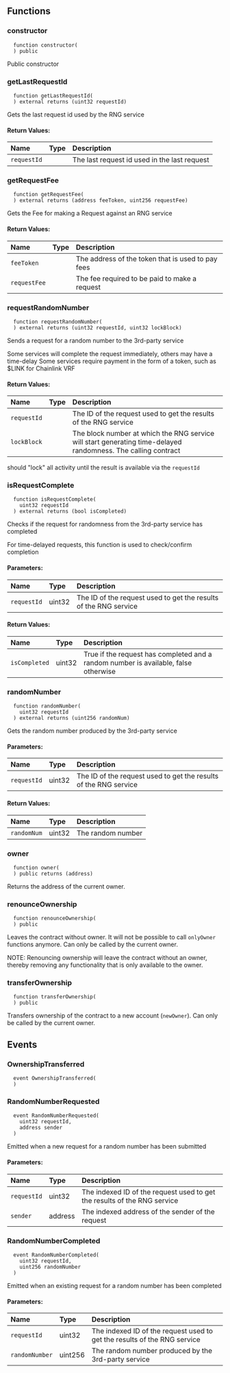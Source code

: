 

## Functions
### constructor
```solidity
  function constructor(
  ) public
```
Public constructor



### getLastRequestId
```solidity
  function getLastRequestId(
  ) external returns (uint32 requestId)
```
Gets the last request id used by the RNG service



#### Return Values:
| Name                           | Type          | Description                                                                  |
| :----------------------------- | :------------ | :--------------------------------------------------------------------------- |
|`requestId`|  | The last request id used in the last request
### getRequestFee
```solidity
  function getRequestFee(
  ) external returns (address feeToken, uint256 requestFee)
```
Gets the Fee for making a Request against an RNG service



#### Return Values:
| Name                           | Type          | Description                                                                  |
| :----------------------------- | :------------ | :--------------------------------------------------------------------------- |
|`feeToken`|  | The address of the token that is used to pay fees
|`requestFee`|  | The fee required to be paid to make a request
### requestRandomNumber
```solidity
  function requestRandomNumber(
  ) external returns (uint32 requestId, uint32 lockBlock)
```
Sends a request for a random number to the 3rd-party service

Some services will complete the request immediately, others may have a time-delay
Some services require payment in the form of a token, such as $LINK for Chainlink VRF


#### Return Values:
| Name                           | Type          | Description                                                                  |
| :----------------------------- | :------------ | :--------------------------------------------------------------------------- |
|`requestId`|  | The ID of the request used to get the results of the RNG service
|`lockBlock`|  | The block number at which the RNG service will start generating time-delayed randomness.  The calling contract
should "lock" all activity until the result is available via the `requestId`
### isRequestComplete
```solidity
  function isRequestComplete(
    uint32 requestId
  ) external returns (bool isCompleted)
```
Checks if the request for randomness from the 3rd-party service has completed

For time-delayed requests, this function is used to check/confirm completion

#### Parameters:
| Name | Type | Description                                                          |
| :--- | :--- | :------------------------------------------------------------------- |
|`requestId` | uint32 | The ID of the request used to get the results of the RNG service

#### Return Values:
| Name                           | Type          | Description                                                                  |
| :----------------------------- | :------------ | :--------------------------------------------------------------------------- |
|`isCompleted`| uint32 | True if the request has completed and a random number is available, false otherwise
### randomNumber
```solidity
  function randomNumber(
    uint32 requestId
  ) external returns (uint256 randomNum)
```
Gets the random number produced by the 3rd-party service


#### Parameters:
| Name | Type | Description                                                          |
| :--- | :--- | :------------------------------------------------------------------- |
|`requestId` | uint32 | The ID of the request used to get the results of the RNG service

#### Return Values:
| Name                           | Type          | Description                                                                  |
| :----------------------------- | :------------ | :--------------------------------------------------------------------------- |
|`randomNum`| uint32 | The random number
### owner
```solidity
  function owner(
  ) public returns (address)
```

Returns the address of the current owner.


### renounceOwnership
```solidity
  function renounceOwnership(
  ) public
```

Leaves the contract without owner. It will not be possible to call
`onlyOwner` functions anymore. Can only be called by the current owner.

NOTE: Renouncing ownership will leave the contract without an owner,
thereby removing any functionality that is only available to the owner.


### transferOwnership
```solidity
  function transferOwnership(
  ) public
```

Transfers ownership of the contract to a new account (`newOwner`).
Can only be called by the current owner.


## Events
### OwnershipTransferred
```solidity
  event OwnershipTransferred(
  )
```



### RandomNumberRequested
```solidity
  event RandomNumberRequested(
    uint32 requestId,
    address sender
  )
```
Emitted when a new request for a random number has been submitted


#### Parameters:
| Name                           | Type          | Description                                    |
| :----------------------------- | :------------ | :--------------------------------------------- |
|`requestId`| uint32 | The indexed ID of the request used to get the results of the RNG service
|`sender`| address | The indexed address of the sender of the request
### RandomNumberCompleted
```solidity
  event RandomNumberCompleted(
    uint32 requestId,
    uint256 randomNumber
  )
```
Emitted when an existing request for a random number has been completed


#### Parameters:
| Name                           | Type          | Description                                    |
| :----------------------------- | :------------ | :--------------------------------------------- |
|`requestId`| uint32 | The indexed ID of the request used to get the results of the RNG service
|`randomNumber`| uint256 | The random number produced by the 3rd-party service
